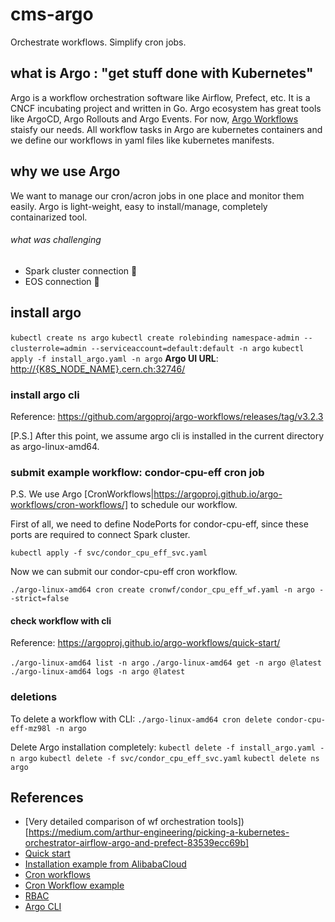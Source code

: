 # cms-argo
Orchestrate workflows. Simplify cron jobs.

## what is Argo : "get stuff done with Kubernetes"
Argo is a workflow orchestration software like Airflow, Prefect, etc. It is a CNCF incubating project and written in Go. Argo ecosystem has great tools like ArgoCD, Argo Rollouts and Argo Events. For now, [Argo Workflows](https://argoproj.github.io/argo-workflows/) staisfy our needs. All workflow tasks in Argo are kubernetes containers and we define our workflows in yaml files like kubernetes manifests.

## why we use Argo
We want to manage our cron/acron jobs in one place and monitor them easily. Argo is light-weight, easy to install/manage, completely containarized tool.

###### what was challenging
- Spark cluster connection :rocket:
- EOS connection :rocket:

## install argo
`kubectl create ns argo`
`kubectl create rolebinding namespace-admin --clusterrole=admin --serviceaccount=default:default -n argo`
`kubectl apply -f install_argo.yaml -n argo`
**Argo UI URL**: [http://{K8S_NODE_NAME}.cern.ch:32746/](http://{K8S_NODE_NAME}.cern.ch:32746/)

### install argo cli
Reference:  https://github.com/argoproj/argo-workflows/releases/tag/v3.2.3

[P.S.] After this point, we assume argo cli is installed in the current directory as argo-linux-amd64.

### submit example workflow: condor-cpu-eff cron job
P.S. We use Argo [CronWorkflows|https://argoproj.github.io/argo-workflows/cron-workflows/] to schedule our workflow.

First of all, we need to define NodePorts for condor-cpu-eff, since these ports are required to connect Spark cluster.

`kubectl apply -f svc/condor_cpu_eff_svc.yaml`

Now we can submit our condor-cpu-eff cron workflow.

`./argo-linux-amd64 cron create cronwf/condor_cpu_eff_wf.yaml -n argo --strict=false`

#### check workflow with cli
Reference: https://argoproj.github.io/argo-workflows/quick-start/

`./argo-linux-amd64 list -n argo`
`./argo-linux-amd64 get -n argo @latest`
`./argo-linux-amd64 logs -n argo @latest`

### deletions

To delete a workflow with CLI: 
`./argo-linux-amd64 cron delete condor-cpu-eff-mz98l -n argo`

Delete Argo installation completely:
`kubectl delete -f install_argo.yaml -n argo`
`kubectl delete -f svc/condor_cpu_eff_svc.yaml`
`kubectl delete ns argo`

## References
- [Very detailed comparison of wf orchestration tools])[https://medium.com/arthur-engineering/picking-a-kubernetes-orchestrator-airflow-argo-and-prefect-83539ecc69b]
- [Quick start](https://argoproj.github.io/argo-workflows/quick-start/)
- [Installation example from AlibabaCloud](https://www.alibabacloud.com/blog/installing-argo-in-your-kubernetes-cluster_595446)
- [Cron workflows](https://argoproj.github.io/argo-workflows/cron-workflows/)
- [Cron Workflow example](https://github.com/argoproj/argo-workflows/blob/master/examples/cron-workflow.yaml)
- [RBAC](https://github.com/argoproj/argo-workflows/blob/master/docs/workflow-rbac.md)
- [Argo CLI](https://github.com/argoproj/argo-workflows/releases/tag/v3.2.3)
